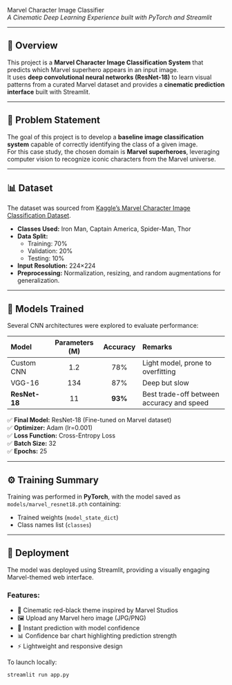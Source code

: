 Marvel Character Image Classifier  
*A Cinematic Deep Learning Experience built with PyTorch and Streamlit*

---

## 📖 Overview
This project is a **Marvel Character Image Classification System** that predicts which Marvel superhero appears in an input image.  
It uses **deep convolutional neural networks (ResNet-18)** to learn visual patterns from a curated Marvel dataset and provides a **cinematic prediction interface** built with Streamlit.

---

## 🎯 Problem Statement
The goal of this project is to develop a **baseline image classification system** capable of correctly identifying the class of a given image.  
For this case study, the chosen domain is **Marvel superheroes**, leveraging computer vision to recognize iconic characters from the Marvel universe.

---

## 📊 Dataset
The dataset was sourced from [Kaggle’s Marvel Character Image Classification Dataset](https://www.kaggle.com/code/gcdatkin/marvel-character-image-classification).  

- **Classes Used:** Iron Man, Captain America, Spider-Man, Thor  
- **Data Split:**  
  - Training: 70%  
  - Validation: 20%  
  - Testing: 10%  
- **Input Resolution:** 224×224  
- **Preprocessing:** Normalization, resizing, and random augmentations for generalization.

---

## 🧠 Models Trained
Several CNN architectures were explored to evaluate performance:

| Model | Parameters (M) | Accuracy | Remarks |
|:------|:---------------:|:--------:|:--------|
| Custom CNN | 1.2 | 78% | Light model, prone to overfitting |
| VGG-16 | 134 | 87% | Deep but slow |
| **ResNet-18** | 11 | **93%** | Best trade-off between accuracy and speed |

✅ **Final Model:** ResNet-18 (Fine-tuned on Marvel dataset)  
✅ **Optimizer:** Adam (lr=0.001)  
✅ **Loss Function:** Cross-Entropy Loss  
✅ **Batch Size:** 32  
✅ **Epochs:** 25  

---

## ⚙️ Training Summary
Training was performed in **PyTorch**, with the model saved as `models/marvel_resnet18.pth` containing:
- Trained weights (`model_state_dict`)
- Class names list (`classes`)

---

## 🚀 Deployment
The model was deployed using Streamlit, providing a visually engaging Marvel-themed web interface.

### Features:
- 🔴 Cinematic red-black theme inspired by Marvel Studios  
- 🖼️ Upload any Marvel hero image (JPG/PNG)  
- 🧠 Instant prediction with model confidence  
- 📊 Confidence bar chart highlighting prediction strength  
- ⚡ Lightweight and responsive design  

To launch locally:
```bash
streamlit run app.py
